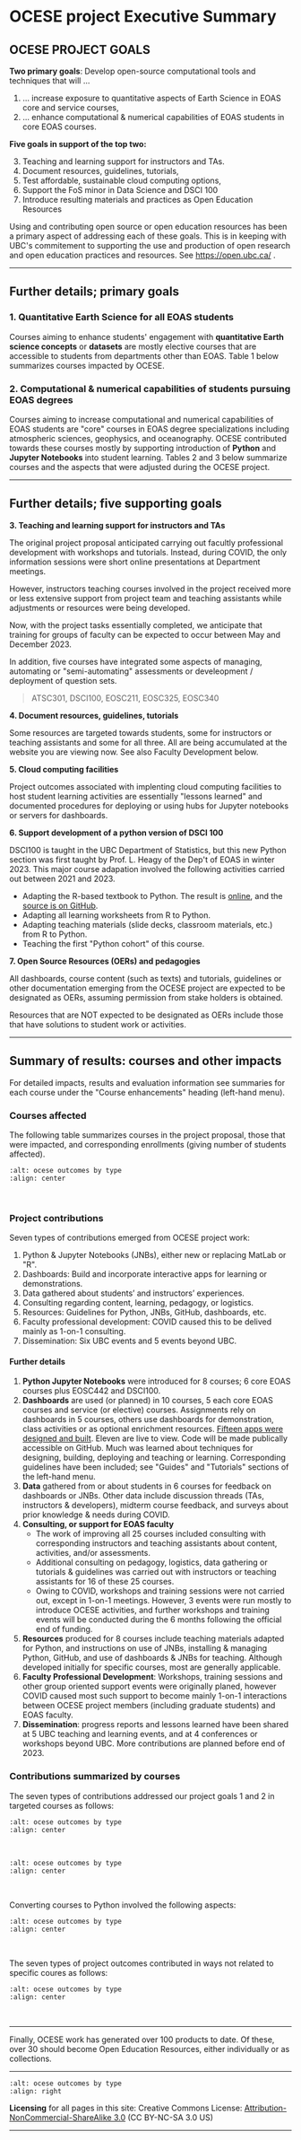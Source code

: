# OCESE project Executive Summary

## OCESE PROJECT GOALS

**Two primary goals**: Develop open-source computational tools and techniques that will ...

1. ... increase exposure to quantitative aspects of Earth Science in EOAS core and service courses,
2. ... enhance computational & numerical capabilities of EOAS students in core EOAS courses.

**Five goals in support of the top two:**

3. Teaching and learning support for instructors and TAs.
4. Document resources, guidelines, tutorials,
5. Test affordable, sustainable cloud computing options,
6. Support the FoS minor in Data Science and DSCI 100
7. Introduce resulting materials and practices as Open Education Resources

Using and contributing open source or open education resources has been a primary aspect of addressing each of these goals. This is in keeping with UBC's commitement to supporting the use and production of open research and open education practices and resources. See https://open.ubc.ca/ .

---

## Further details; primary goals

### 1. Quantitative Earth Science for all EOAS students

Courses aiming to enhance students' engagement with **quantitative Earth science concepts** or **datasets** are mostly elective courses that are accessible to students from departments other than EOAS. Table 1 below summarizes courses impacted by OCESE.

### 2. Computational & numerical capabilities of students pursuing EOAS degrees

Courses aiming to increase computational and numerical capabilities of EOAS students are "core" courses in EOAS degree specializations including atmospheric sciences, geophysics, and oceanography. OCESE contributed towards these courses mostly by supporting introduction of **Python** and **Jupyter Notebooks** into student learning. Tables 2 and 3 below summarize courses and the aspects that were adjusted during the OCESE project.

---

## Further details; five supporting goals

**3. Teaching and learning support for instructors and TAs**

The original project proposal anticipated carrying out facultly professional development with workshops and tutorials. Instead, during COVID, the only information sessions were short online presentations at Department meetings.

However, instructors teaching courses involved in the project received more or less extensive support from project team and teaching assistants while adjustments or resources were being developed.

Now, with the project tasks essentially completed, we anticipate that training for groups of faculty can be expected to occur between May and December 2023.

In addition, five courses have integrated some aspects of managing, automating or "semi-automating" assessments or develeopment / deployment of question sets.

>ATSC301, DSCI100, EOSC211, EOSC325, EOSC340

**4. Document resources, guidelines, tutorials**

Some resources are targeted towards students, some for instructors or teaching assistants and some for all three. All are being accumulated at the website you are viewing now. See also Faculty Development below.

**5. Cloud computing facilities**

Project outcomes associated with implenting cloud computing facilities to host student learning activities are essentially "lessons learned" and documented procedures for deploying or using hubs for Jupyter notebooks or servers for dashboards.

**6. Support development of a python version of DSCI 100**

DSCI100 is taught in the UBC Department of Statistics, but this new Python section was first taught by Prof. L. Heagy of the Dep't of EOAS in winter 2023. This major course adapation involved the following activities carried out between 2021 and 2023.

* Adapting the R-based textbook to Python. The result is [online](https://python.datasciencebook.ca/intro.html), and the [source is on GitHub](https://github.com/UBC-DSCI/introduction-to-datascience-python).
* Adapting all learning worksheets from R to Python.
* Adapting teaching materials (slide decks, classroom materials, etc.) from R to Python.
* Teaching the first "Python cohort" of this course.

**7. Open Source Resources (OERs) and pedagogies**

All dashboards, course content (such as texts) and tutorials, guidelines or other documentation emerging from the OCESE project are expected to be designated as OERs, assuming permission from stake holders is obtained.

Resources that are NOT expected to be designated as OERs include those that have solutions to student work or activities.

---

## Summary of results: courses and other impacts

For detailed impacts, results and evaluation information see summaries for each course under the "Course enhancements" heading (left-hand menu).

### Courses affected

The following table summarizes courses in the project proposal, those that were impacted, and corresponding enrollments (giving number of students affected).

```{image} images/enrols.png
:alt: ocese outcomes by type
:align: center
```

<BR>

### Project contributions

Seven types of contributions emerged from OCESE project work:

1. Python & Jupyter Notebooks (JNBs), either new or replacing MatLab or "R".
2. Dashboards: Build and incorporate interactive apps for learning or demonstrations.
3. Data gathered about students’ and instructors’ experiences.
4. Consulting regarding content, learning, pedagogy, or logistics.
5. Resources: Guidelines for Python, JNBs, GitHub, dashboards, etc.
6. Faculty professional development: COVID caused this to be delived mainly as 1-on-1 consulting.
7. Dissemination: Six UBC events and 5 events beyond UBC.

#### Further details

1. **Python Jupyter Notebooks** were introduced for 8 courses; 6 core EOAS courses plus EOSC442 and DSCI100.
2. **Dashboards** are used (or planned) in 10 courses, 5 each core EOAS courses and service (or elective) courses. Assignments rely on dashboards in 5 courses, others use dashboards for demonstration, class activities or as optional enrichment resources. [Fifteen apps were designed and built](dashboards.md). Eleven are live to view. Code will be made publically accessible on GitHub. Much was learned about techniques for designing, building, deploying and teaching or learning. Corresponding guidelines have been included; see "Guides" and "Tutorials" sections of the left-hand menu.
3. **Data** gathered from or about students in 6 courses for feedback on dashboards or JNBs. Other data include discussion threads (TAs, instructors & developers), midterm course feedback, and surveys about prior knowledge & needs during COVID.
4. **Consulting, or support for EOAS faculty**
   * The work of improving all 25 courses included consulting with corresponding instructors and teaching assistants about content, activities, and/or assessments.
   * Additional consulting on pedagogy, logistics, data gathering or tutorials & guidelines was carried out with instructors or teaching assistants for 16 of these 25 courses.
   * Owing to COVID, workshops and training sessions were not carried out, except in 1-on-1 meetings. However, 3 events were run mostly to introduce OCESE activities, and further workshops and training events will be conducted during the 6 months following the official end of funding.
5. **Resources** produced for 8 courses include teaching materials adapted for Python, and instructions on use of JNBs, installing & managing Python, GitHub, and use of dashboards & JNBs for teaching. Although developed initially for specific courses, most are generally applicable.
6. **Faculty Professional Development**: Workshops, training sessions and other group oriented support events were originally planed, however COVID caused most such support to become mainly 1-on-1 interactions between OCESE project members (including graduate students) and EOAS faculty.
7. **Dissemination**: progress reports and lessons learned have been shared at 5 UBC teaching and learning events, and at 4 conferences or workshops beyond UBC. More contributions are planned before end of 2023.

### Contributions summarized by courses

The seven types of contributions addressed our project goals 1 and 2 in targeted courses as follows:

```{image} images/table-expose-to-qes.png
:alt: ocese outcomes by type
:align: center
```

<BR>

```{image} images/table-enhance-cns.png
:alt: ocese outcomes by type
:align: center
```

<BR>

Converting courses to Python involved the following aspects:

```{image} images/table-courseconversions.png
:alt: ocese outcomes by type
:align: center
```

<BR>

The seven types of project outcomes contributed in ways not related to specific coures as follows:

```{image} images/table-notcourses.png
:alt: ocese outcomes by type
:align: center
```

<BR>

---

Finally, OCESE work has generated over 100 products to date. Of these, over 30 should become Open Education Resources, either individually or as collections.

---

```{image} images/CC_BY-NC-SA-30.png
:alt: ocese outcomes by type
:align: right
```

**Licensing** for all pages in this site: Creative Commons License: [Attribution-NonCommercial-ShareAlike 3.0](https://creativecommons.org/licenses/by-nc-sa/3.0/us/) (CC BY-NC-SA 3.0 US)

---
